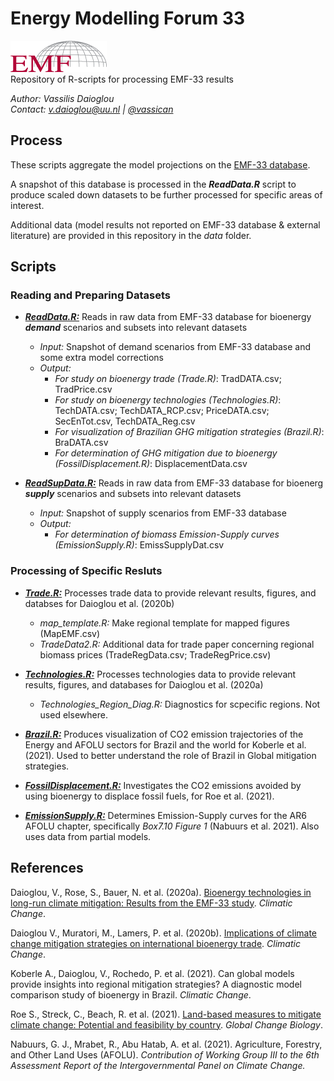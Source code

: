 # Energy Modelling Forum 33  
![](EMF-Logo_v2.1.png) \
Repository of R-scripts for processing EMF-33 results 

*Author: Vassilis Daioglou*\
*Contact: v.daioglou@uu.nl | [@vassican](https://twitter.com/vassican)*

## Process
These scripts aggregate the model projections on the [EMF-33 database](https://tntcat.iiasa.ac.at/EMF30BIODB/dsd?Action=htmlpage&page=welcome). 

A snapshot of this database is processed in the ***ReadData.R*** script to produce scaled down datasets to be further processed for specific areas of interest.

Additional data (model results not reported on EMF-33 database & external literature) are provided in this repository in the *data* folder.

## Scripts
### Reading and Preparing Datasets ###
- [***ReadData.R:***](https://github.com/VassilisDaioglou/EMF33/blob/master/script/ReadData.R) Reads in raw data from EMF-33 database for bioenergy ***demand*** scenarios and subsets into relevant datasets 
  - *Input:* Snapshot of demand scenarios from EMF-33 database and some extra model corrections
  - *Output:* 
    - *For study on bioenergy trade (Trade.R)*: TradDATA.csv; TradPrice.csv
    - *For study on bioenergy technologies (Technologies.R)*: TechDATA.csv; TechDATA_RCP.csv; PriceDATA.csv; SecEnTot.csv, TechDATA_Reg.csv
    - *For visualization of Brazilian GHG mitigation strategies (Brazil.R)*: BraDATA.csv
    - *For determination of GHG mitigation due to bioenergy (FossilDisplacement.R)*: DisplacementData.csv

- [***ReadSupData.R:***](https://github.com/VassilisDaioglou/EMF33/blob/master/script/ReadSupData.R) Reads in raw data from EMF-33 database for bioenerg ***supply*** scenarios and subsets into relevant datasets 
  - *Input:* Snapshot of supply scenarios from EMF-33 database 
  - *Output:* 
    - *For determination of biomass Emission-Supply curves (EmissionSupply.R)*: EmissSupplyDat.csv

### Processing of Specific Resluts ###
- [***Trade.R:***](https://github.com/VassilisDaioglou/EMF33/blob/master/script/Trade.R) Processes trade data to provide relevant results, figures, and databses for Daioglou et al. (2020b)
  - *map_template.R:* Make regional template for mapped figures (MapEMF.csv)
  - *TradeData2.R:* Additional data for trade paper concerning regional biomass prices (TradeRegData.csv; TradeRegPrice.csv)

- [***Technologies.R:***](https://github.com/VassilisDaioglou/EMF33/blob/master/script/Technologies.R) Processes technologies data to provide relevant results, figures, and databases for Daioglou et al. (2020a)
  - *Technologies_Region_Diag.R:* Diagnostics for scpecific regions. Not used elsewhere.

- [***Brazil.R:***](https://github.com/VassilisDaioglou/EMF33/blob/master/script/Brazil.R) Produces visualization of CO2 emission trajectories of the Energy and AFOLU sectors for Brazil and the world for Koberle et al. (2021). 
	Used to	better understand the role of Brazil in Global mitigation strategies. 

- [***FossilDisplacement.R:***](https://github.com/VassilisDaioglou/EMF33/blob/master/script/FossilDisplacement.R) Investigates the CO2 emissions avoided by using bioenergy to  displace fossil fuels, for Roe et al. (2021). 

- [***EmissionSupply.R:***](https://github.com/VassilisDaioglou/EMF33/blob/master/script/EmissionSupply.R) Determines Emission-Supply curves for the AR6 AFOLU chapter, specifically *Box7.10 Figure 1* (Nabuurs et al. 2021). Also uses data from partial models. 

## References
Daioglou, V., Rose, S., Bauer, N. et al. (2020a). [Bioenergy technologies in long-run climate mitigation: Results from the EMF-33 study](https://doi.org/10.1007/s10584-020-02799-y). *Climatic Change*.

Daioglou V., Muratori, M., Lamers, P. et al. (2020b). [Implications of climate change mitigation strategies on international bioenergy trade](https://doi.org/10.1007/s10584-020-02877-1). *Climatic Change*.

Koberle A., Daioglou, V., Rochedo, P. et al. (2021). Can global models provide insights into regional mitigation strategies? A diagnostic model comparison study of bioenergy in Brazil. *Climatic Change*. 

Roe S., Streck, C., Beach, R. et al. (2021). [Land-based measures to mitigate climate change: Potential and feasibility by country](https://onlinelibrary.wiley.com/doi/10.1111/gcb.15873). *Global Change Biology*. 

Nabuurs, G. J., Mrabet, R., Abu Hatab, A. et al. (2021). Agriculture, Forestry, and Other Land Uses (AFOLU). *Contribution of Working Group III to the 6th Assessment Report of the Intergovernmental Panel on Climate Change.*
